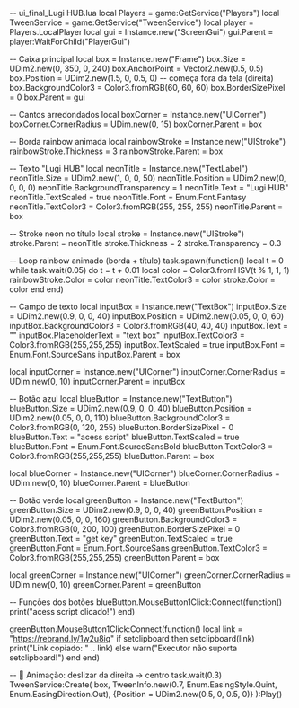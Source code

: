 -- ui_final_Lugi HUB.lua
local Players = game:GetService("Players")
local TweenService = game:GetService("TweenService")
local player = Players.LocalPlayer
local gui = Instance.new("ScreenGui")
gui.Parent = player:WaitForChild("PlayerGui")

-- Caixa principal
local box = Instance.new("Frame")
box.Size = UDim2.new(0, 350, 0, 240)
box.AnchorPoint = Vector2.new(0.5, 0.5)
box.Position = UDim2.new(1.5, 0, 0.5, 0) -- começa fora da tela (direita)
box.BackgroundColor3 = Color3.fromRGB(60, 60, 60)
box.BorderSizePixel = 0
box.Parent = gui

-- Cantos arredondados
local boxCorner = Instance.new("UICorner")
boxCorner.CornerRadius = UDim.new(0, 15)
boxCorner.Parent = box

-- Borda rainbow animada
local rainbowStroke = Instance.new("UIStroke")
rainbowStroke.Thickness = 3
rainbowStroke.Parent = box

-- Texto "Lugi HUB"
local neonTitle = Instance.new("TextLabel")
neonTitle.Size = UDim2.new(1, 0, 0, 50)
neonTitle.Position = UDim2.new(0, 0, 0, 0)
neonTitle.BackgroundTransparency = 1
neonTitle.Text = "Lugi HUB"
neonTitle.TextScaled = true
neonTitle.Font = Enum.Font.Fantasy
neonTitle.TextColor3 = Color3.fromRGB(255, 255, 255)
neonTitle.Parent = box

-- Stroke neon no título
local stroke = Instance.new("UIStroke")
stroke.Parent = neonTitle
stroke.Thickness = 2
stroke.Transparency = 0.3

-- Loop rainbow animado (borda + título)
task.spawn(function()
    local t = 0
    while task.wait(0.05) do
        t = t + 0.01
        local color = Color3.fromHSV(t % 1, 1, 1)
        rainbowStroke.Color = color
        neonTitle.TextColor3 = color
        stroke.Color = color
    end
end)

-- Campo de texto
local inputBox = Instance.new("TextBox")
inputBox.Size = UDim2.new(0.9, 0, 0, 40)
inputBox.Position = UDim2.new(0.05, 0, 0, 60)
inputBox.BackgroundColor3 = Color3.fromRGB(40, 40, 40)
inputBox.Text = ""
inputBox.PlaceholderText = "text box"
inputBox.TextColor3 = Color3.fromRGB(255,255,255)
inputBox.TextScaled = true
inputBox.Font = Enum.Font.SourceSans
inputBox.Parent = box

local inputCorner = Instance.new("UICorner")
inputCorner.CornerRadius = UDim.new(0, 10)
inputCorner.Parent = inputBox

-- Botão azul
local blueButton = Instance.new("TextButton")
blueButton.Size = UDim2.new(0.9, 0, 0, 40)
blueButton.Position = UDim2.new(0.05, 0, 0, 110)
blueButton.BackgroundColor3 = Color3.fromRGB(0, 120, 255)
blueButton.BorderSizePixel = 0
blueButton.Text = "acess script"
blueButton.TextScaled = true
blueButton.Font = Enum.Font.SourceSansBold
blueButton.TextColor3 = Color3.fromRGB(255,255,255)
blueButton.Parent = box

local blueCorner = Instance.new("UICorner")
blueCorner.CornerRadius = UDim.new(0, 10)
blueCorner.Parent = blueButton

-- Botão verde
local greenButton = Instance.new("TextButton")
greenButton.Size = UDim2.new(0.9, 0, 0, 40)
greenButton.Position = UDim2.new(0.05, 0, 0, 160)
greenButton.BackgroundColor3 = Color3.fromRGB(0, 200, 100)
greenButton.BorderSizePixel = 0
greenButton.Text = "get key"
greenButton.TextScaled = true
greenButton.Font = Enum.Font.SourceSans
greenButton.TextColor3 = Color3.fromRGB(255,255,255)
greenButton.Parent = box

local greenCorner = Instance.new("UICorner")
greenCorner.CornerRadius = UDim.new(0, 10)
greenCorner.Parent = greenButton

-- Funções dos botões
blueButton.MouseButton1Click:Connect(function()
    print("acess script clicado!")
end)

greenButton.MouseButton1Click:Connect(function()
    local link = "https://rebrand.ly/1w2u8iq"
    if setclipboard then
        setclipboard(link)
        print("Link copiado: " .. link)
    else
        warn("Executor não suporta setclipboard!")
    end
end)

-- 🔹 Animação: deslizar da direita -> centro
task.wait(0.3)
TweenService:Create(
    box,
    TweenInfo.new(0.7, Enum.EasingStyle.Quint, Enum.EasingDirection.Out),
    {Position = UDim2.new(0.5, 0, 0.5, 0)}
):Play()
